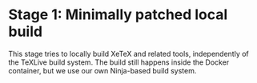 # Stage 1: Minimally patched local build

This stage tries to locally build XeTeX and related tools, independently of the
TeXLive build system. The build still happens inside the Docker container, but
we use our own Ninja-based build system.
